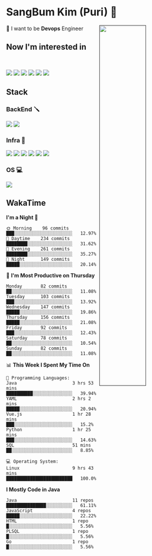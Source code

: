 # SangBum Kim (Puri) :whale2: 


[<img align="right" width="50%" src="https://github-readme-stats-ouuan.vercel.app/api?username=Puri12&theme=gotham&show_icons=true">]()

🔧 I want to be __Devops__ Engineer
## Now I'm interested in
<br>
<p>
<img src="https://img.shields.io/badge/Docker-2496ED?style=for-the-badge&logo=Docker&logoColor=white">
<img src="https://img.shields.io/badge/Kubernetes-326CE5?style=for-the-badge&logo=Kubernetes&logoColor=white">
<img src="https://img.shields.io/badge/GitHub Actions-2088FF?style=for-the-badge&logo=GitHub Actions&logoColor=white">
<img src="https://img.shields.io/badge/Amazon AWS-232F3E?style=for-the-badge&logo=Amazon AWS&logoColor=white">
<img src="https://img.shields.io/badge/Go-00ADD8?style=for-the-badge&logo=Go&logoColor=white">
<img src="https://img.shields.io/badge/Rust-000000?style=for-the-badge&logo=Rust&logoColor=white">

  
## Stack
  
### BackEnd 🪛
<p>
<img src="https://img.shields.io/badge/Spring Boot-6DB33F?style=for-the-badge&logo=Spring Boot&logoColor=white">
<img src="https://img.shields.io/badge/Spring Security-6DB33F?style=for-the-badge&logo=Spring Security&logoColor=white">

### Infra 🧰
<p>
<img src="https://img.shields.io/badge/Docker-2496ED?style=for-the-badge&logo=Docker&logoColor=white">
<img src="https://img.shields.io/badge/GitHub Actions-2088FF?style=for-the-badge&logo=GitHub Actions&logoColor=white">
<img src="https://img.shields.io/badge/Amazon AWS-232F3E?style=for-the-badge&logo=Amazon AWS&logoColor=white">
<img src="https://img.shields.io/badge/Proxmox-E57000?style=for-the-badge&logo=Proxmox&logoColor=white">
<img src="https://img.shields.io/badge/VMware-607078?style=for-the-badge&logo=VMware&logoColor=white">
<img src="https://img.shields.io/badge/Cisco-1BA0D7?style=for-the-badge&logo=Cisco&logoColor=white">
  
### OS 💻
<p>
<img src="https://img.shields.io/badge/Arch Linux-1793D1?style=for-the-badge&logo=Arch Linux&logoColor=white">


## WakaTime
<!--START_SECTION:waka-->
**I'm a Night 🦉** 

```text
🌞 Morning    96 commits     ███░░░░░░░░░░░░░░░░░░░░░░   12.97% 
🌆 Daytime    234 commits    ████████░░░░░░░░░░░░░░░░░   31.62% 
🌃 Evening    261 commits    ████████░░░░░░░░░░░░░░░░░   35.27% 
🌙 Night      149 commits    █████░░░░░░░░░░░░░░░░░░░░   20.14%

```
📅 **I'm Most Productive on Thursday** 

```text
Monday       82 commits     ██░░░░░░░░░░░░░░░░░░░░░░░   11.08% 
Tuesday      103 commits    ███░░░░░░░░░░░░░░░░░░░░░░   13.92% 
Wednesday    147 commits    █████░░░░░░░░░░░░░░░░░░░░   19.86% 
Thursday     156 commits    █████░░░░░░░░░░░░░░░░░░░░   21.08% 
Friday       92 commits     ███░░░░░░░░░░░░░░░░░░░░░░   12.43% 
Saturday     78 commits     ██░░░░░░░░░░░░░░░░░░░░░░░   10.54% 
Sunday       82 commits     ██░░░░░░░░░░░░░░░░░░░░░░░   11.08%

```


📊 **This Week I Spent My Time On** 

```text
💬 Programming Languages: 
Java                     3 hrs 53 mins       ██████████░░░░░░░░░░░░░░░   39.94% 
YAML                     2 hrs 2 mins        █████░░░░░░░░░░░░░░░░░░░░   20.94% 
Vue.js                   1 hr 28 mins        ███░░░░░░░░░░░░░░░░░░░░░░   15.2% 
Python                   1 hr 25 mins        ███░░░░░░░░░░░░░░░░░░░░░░   14.63% 
SQL                      51 mins             ██░░░░░░░░░░░░░░░░░░░░░░░   8.85%

💻 Operating System: 
Linux                    9 hrs 43 mins       █████████████████████████   100.0%

```

**I Mostly Code in Java** 

```text
Java                     11 repos            ███████████████░░░░░░░░░░   61.11% 
JavaScript               4 repos             █████░░░░░░░░░░░░░░░░░░░░   22.22% 
HTML                     1 repo              █░░░░░░░░░░░░░░░░░░░░░░░░   5.56% 
PLSQL                    1 repo              █░░░░░░░░░░░░░░░░░░░░░░░░   5.56% 
Go                       1 repo              █░░░░░░░░░░░░░░░░░░░░░░░░   5.56%

```



<!--END_SECTION:waka-->
